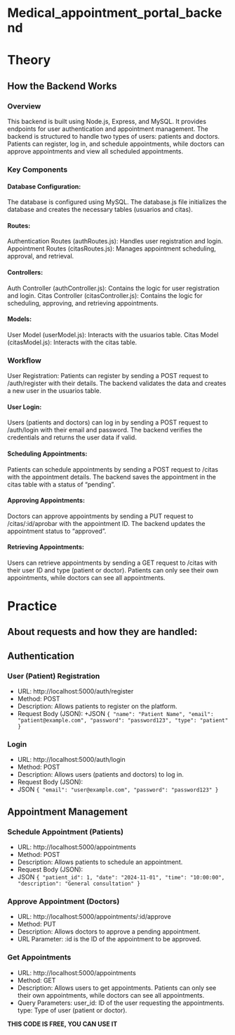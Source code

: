 # Medical_appointment_portal_backend
# Theory

## How the Backend Works
### Overview
This backend is built using Node.js, Express, and MySQL. It provides endpoints for user authentication and appointment management. The backend is structured to handle two types of users: patients and doctors. Patients can register, log in, and schedule appointments, while doctors can approve appointments and view all scheduled appointments.

### Key Components
#### Database Configuration:
The database is configured using MySQL. The database.js file initializes the database and creates the necessary tables (usuarios and citas).
#### Routes:
Authentication Routes (authRoutes.js): Handles user registration and login.
Appointment Routes (citasRoutes.js): Manages appointment scheduling, approval, and retrieval.
#### Controllers:
Auth Controller (authController.js): Contains the logic for user registration and login.
Citas Controller (citasController.js): Contains the logic for scheduling, approving, and retrieving appointments.
#### Models:
User Model (userModel.js): Interacts with the usuarios table.
Citas Model (citasModel.js): Interacts with the citas table.
### Workflow
User Registration:
Patients can register by sending a POST request to /auth/register with their details. The backend validates the data and creates a new user in the usuarios table.
#### User Login:
Users (patients and doctors) can log in by sending a POST request to /auth/login with their email and password. The backend verifies the credentials and returns the user data if valid.
#### Scheduling Appointments:
Patients can schedule appointments by sending a POST request to /citas with the appointment details. The backend saves the appointment in the citas table with a status of “pending”.
#### Approving Appointments:
Doctors can approve appointments by sending a PUT request to /citas/:id/aprobar with the appointment ID. The backend updates the appointment status to “approved”.
#### Retrieving Appointments:
Users can retrieve appointments by sending a GET request to /citas with their user ID and type (patient or doctor). Patients can only see their own appointments, while doctors can see all appointments.

# Practice
## About requests and how they are handled:

## Authentication
### User (Patient) Registration

+ URL: http://localhost:5000/auth/register
+ Method: POST
+ Description: Allows patients to register on the platform.
+ Request Body (JSON):
+JSON
`{
"name": "Patient Name",
"email": "patient@example.com",
"password": "password123",
"type": "patient"
}`

### Login
+ URL: http://localhost:5000/auth/login
+ Method: POST
+ Description: Allows users (patients and doctors) to log in.
+ Request Body (JSON):
+ JSON
`{
"email": "user@example.com",
"password": "password123"
}`
## Appointment Management
### Schedule Appointment (Patients)
+ URL: http://localhost:5000/appointments
+ Method: POST
+ Description: Allows patients to schedule an appointment.
+ Request Body (JSON):
+ JSON
`{
"patient_id": 1,
"date": "2024-11-01",
"time": "10:00:00",
"description": "General consultation"
}`
### Approve Appointment (Doctors)
+ URL: http://localhost:5000/appointments/:id/approve
+ Method: PUT
+ Description: Allows doctors to approve a pending appointment.
+ URL Parameter: :id is the ID of the appointment to be approved.
### Get Appointments
+ URL: http://localhost:5000/appointments
+ Method: GET
+ Description: Allows users to get appointments. Patients can only see their own appointments, while doctors can see all appointments.
+ Query Parameters:
user_id: ID of the user requesting the appointments.
type: Type of user (patient or doctor).


**THIS CODE IS FREE, YOU CAN USE IT**
